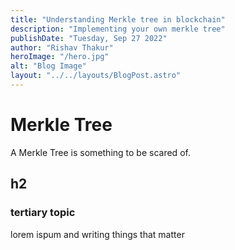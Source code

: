 ```yaml
---
title: "Understanding Merkle tree in blockchain"
description: "Implementing your own merkle tree"
publishDate: "Tuesday, Sep 27 2022"
author: "Rishav Thakur"
heroImage: "/hero.jpg"
alt: "Blog Image"
layout: "../../layouts/BlogPost.astro"
---
```


# Merkle Tree
A Merkle Tree is something to be scared of.
## h2
### tertiary topic
lorem ispum and writing things that matter